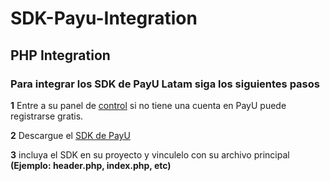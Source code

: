# SDK-Payu-Integration
## PHP Integration
### Para integrar los SDK de PayU Latam siga los siguientes pasos

**1** Entre a su panel de [control](https://merchants.payulatam.com/#/login/auth) si no tiene una cuenta en PayU puede registrarse gratis.

**2** Descargue el [SDK de PayU](http://developers.payulatam.com/es/sdk/)

**3** incluya el SDK en su proyecto y vinculelo con su archivo principal **(Ejemplo: header.php, index.php, etc)**

